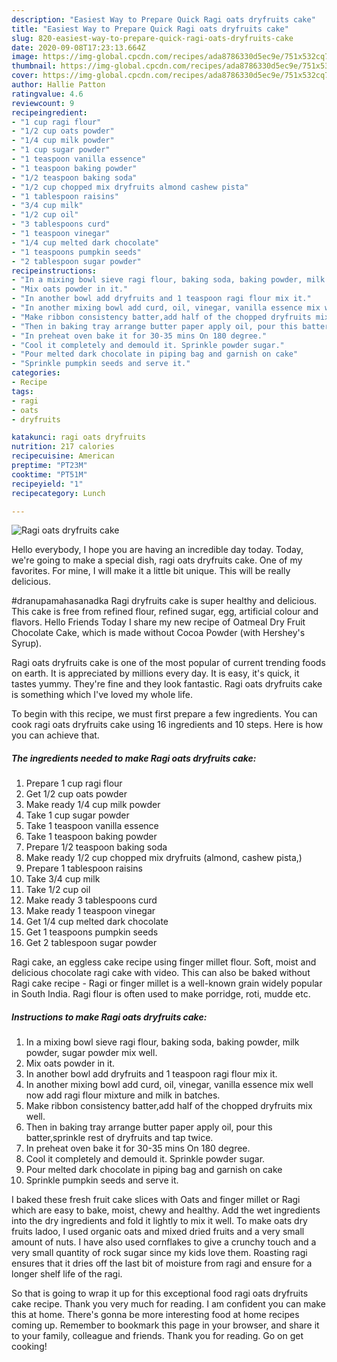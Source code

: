 ```yaml
---
description: "Easiest Way to Prepare Quick Ragi oats dryfruits cake"
title: "Easiest Way to Prepare Quick Ragi oats dryfruits cake"
slug: 820-easiest-way-to-prepare-quick-ragi-oats-dryfruits-cake
date: 2020-09-08T17:23:13.664Z
image: https://img-global.cpcdn.com/recipes/ada8786330d5ec9e/751x532cq70/ragi-oats-dryfruits-cake-recipe-main-photo.jpg
thumbnail: https://img-global.cpcdn.com/recipes/ada8786330d5ec9e/751x532cq70/ragi-oats-dryfruits-cake-recipe-main-photo.jpg
cover: https://img-global.cpcdn.com/recipes/ada8786330d5ec9e/751x532cq70/ragi-oats-dryfruits-cake-recipe-main-photo.jpg
author: Hallie Patton
ratingvalue: 4.6
reviewcount: 9
recipeingredient:
- "1 cup ragi flour"
- "1/2 cup oats powder"
- "1/4 cup milk powder"
- "1 cup sugar powder"
- "1 teaspoon vanilla essence"
- "1 teaspoon baking powder"
- "1/2 teaspoon baking soda"
- "1/2 cup chopped mix dryfruits almond cashew pista"
- "1 tablespoon raisins"
- "3/4 cup milk"
- "1/2 cup oil"
- "3 tablespoons curd"
- "1 teaspoon vinegar"
- "1/4 cup melted dark chocolate"
- "1 teaspoons pumpkin seeds"
- "2 tablespoon sugar powder"
recipeinstructions:
- "In a mixing bowl sieve ragi flour, baking soda, baking powder, milk powder, sugar powder mix well."
- "Mix oats powder in it."
- "In another bowl add dryfruits and 1 teaspoon ragi flour mix it."
- "In another mixing bowl add curd, oil, vinegar, vanilla essence mix well now add ragi flour mixture and milk in batches."
- "Make ribbon consistency batter,add half of the chopped dryfruits mix well."
- "Then in baking tray arrange butter paper apply oil, pour this batter,sprinkle rest of dryfruits and tap twice."
- "In preheat oven bake it for 30-35 mins On 180 degree."
- "Cool it completely and demould it. Sprinkle powder sugar."
- "Pour melted dark chocolate in piping bag and garnish on cake"
- "Sprinkle pumpkin seeds and serve it."
categories:
- Recipe
tags:
- ragi
- oats
- dryfruits

katakunci: ragi oats dryfruits 
nutrition: 217 calories
recipecuisine: American
preptime: "PT23M"
cooktime: "PT51M"
recipeyield: "1"
recipecategory: Lunch

---
```



![Ragi oats dryfruits cake](https://img-global.cpcdn.com/recipes/ada8786330d5ec9e/751x532cq70/ragi-oats-dryfruits-cake-recipe-main-photo.jpg)

Hello everybody, I hope you are having an incredible day today. Today, we're going to make a special dish, ragi oats dryfruits cake. One of my favorites. For mine, I will make it a little bit unique. This will be really delicious.

#dranupamahasanadka Ragi dryfruits cake is super healthy and delicious. This cake is free from refined flour, refined sugar, egg, artificial colour and flavors. Hello Friends Today I share my new recipe of Oatmeal Dry Fruit Chocolate Cake, which is made without Cocoa Powder (with Hershey&#39;s Syrup).

Ragi oats dryfruits cake is one of the most popular of current trending foods on earth. It is appreciated by millions every day. It is easy, it's quick, it tastes yummy. They're fine and they look fantastic. Ragi oats dryfruits cake is something which I've loved my whole life.


To begin with this recipe, we must first prepare a few ingredients. You can cook ragi oats dryfruits cake using 16 ingredients and 10 steps. Here is how you can achieve that.

<!--inarticleads1-->

##### The ingredients needed to make Ragi oats dryfruits cake:

1. Prepare 1 cup ragi flour
1. Get 1/2 cup oats powder
1. Make ready 1/4 cup milk powder
1. Take 1 cup sugar powder
1. Take 1 teaspoon vanilla essence
1. Take 1 teaspoon baking powder
1. Prepare 1/2 teaspoon baking soda
1. Make ready 1/2 cup chopped mix dryfruits (almond, cashew pista,)
1. Prepare 1 tablespoon raisins
1. Take 3/4 cup milk
1. Take 1/2 cup oil
1. Make ready 3 tablespoons curd
1. Make ready 1 teaspoon vinegar
1. Get 1/4 cup melted dark chocolate
1. Get 1 teaspoons pumpkin seeds
1. Get 2 tablespoon sugar powder


Ragi cake, an eggless cake recipe using finger millet flour. Soft, moist and delicious chocolate ragi cake with video. This can also be baked without Ragi cake recipe - Ragi or finger millet is a well-known grain widely popular in South India. Ragi flour is often used to make porridge, roti, mudde etc. 

<!--inarticleads2-->

##### Instructions to make Ragi oats dryfruits cake:

1. In a mixing bowl sieve ragi flour, baking soda, baking powder, milk powder, sugar powder mix well.
1. Mix oats powder in it.
1. In another bowl add dryfruits and 1 teaspoon ragi flour mix it.
1. In another mixing bowl add curd, oil, vinegar, vanilla essence mix well now add ragi flour mixture and milk in batches.
1. Make ribbon consistency batter,add half of the chopped dryfruits mix well.
1. Then in baking tray arrange butter paper apply oil, pour this batter,sprinkle rest of dryfruits and tap twice.
1. In preheat oven bake it for 30-35 mins On 180 degree.
1. Cool it completely and demould it. Sprinkle powder sugar.
1. Pour melted dark chocolate in piping bag and garnish on cake
1. Sprinkle pumpkin seeds and serve it.


I baked these fresh fruit cake slices with Oats and finger millet or Ragi which are easy to bake, moist, chewy and healthy. Add the wet ingredients into the dry ingredients and fold it lightly to mix it well. To make oats dry fruits ladoo, I used organic oats and mixed dried fruits and a very small amount of nuts. I have also used cornflakes to give a crunchy touch and a very small quantity of rock sugar since my kids love them. Roasting ragi ensures that it dries off the last bit of moisture from ragi and ensure for a longer shelf life of the ragi. 

So that is going to wrap it up for this exceptional food ragi oats dryfruits cake recipe. Thank you very much for reading. I am confident you can make this at home. There's gonna be more interesting food at home recipes coming up. Remember to bookmark this page in your browser, and share it to your family, colleague and friends. Thank you for reading. Go on get cooking!
